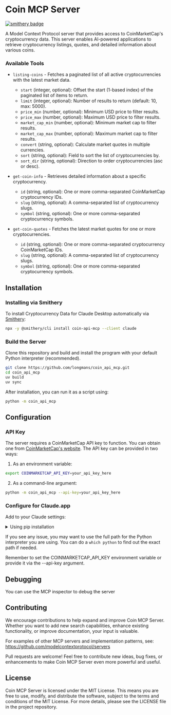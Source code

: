 # Coin MCP Server

[![smithery badge](https://smithery.ai/badge/coin-api-mcp)](https://smithery.ai/server/coin-api-mcp)

A Model Context Protocol server that provides access to CoinMarketCap's cryptocurrency data. This server enables AI-powered applications to retrieve cryptocurrency listings, quotes, and detailed information about various coins.

### Available Tools

- `listing-coins` - Fetches a paginated list of all active cryptocurrencies with the latest market data.
    - `start` (integer, optional): Offset the start (1-based index) of the paginated list of items to return.
    - `limit` (integer, optional): Number of results to return (default: 10, max: 5000).
    - `price_min` (number, optional): Minimum USD price to filter results.
    - `price_max` (number, optional): Maximum USD price to filter results.
    - `market_cap_min` (number, optional): Minimum market cap to filter results.
    - `market_cap_max` (number, optional): Maximum market cap to filter results.
    - `convert` (string, optional): Calculate market quotes in multiple currencies.
    - `sort` (string, optional): Field to sort the list of cryptocurrencies by.
    - `sort_dir` (string, optional): Direction to order cryptocurrencies (asc or desc).

- `get-coin-info` - Retrieves detailed information about a specific cryptocurrency.
    - `id` (string, optional): One or more comma-separated CoinMarketCap cryptocurrency IDs.
    - `slug` (string, optional): A comma-separated list of cryptocurrency slugs.
    - `symbol` (string, optional): One or more comma-separated cryptocurrency symbols.

- `get-coin-quotes` - Fetches the latest market quotes for one or more cryptocurrencies.
    - `id` (string, optional): One or more comma-separated cryptocurrency CoinMarketCap IDs.
    - `slug` (string, optional): A comma-separated list of cryptocurrency slugs.
    - `symbol` (string, optional): One or more comma-separated cryptocurrency symbols.

## Installation

### Installing via Smithery

To install Cryptocurrency Data for Claude Desktop automatically via [Smithery](https://smithery.ai/server/coin-api-mcp):

```bash
npx -y @smithery/cli install coin-api-mcp --client claude
```

### Build the Server
Clone this repository and build and install the program with your default Python interpreter (recommended).

```bash
git clone https://github.com/longmans/coin_api_mcp.git
cd coin_api_mcp
uv build
uv sync
```

After installation, you can run it as a script using:

```bash 
python -m coin_api_mcp
```



## Configuration

### API Key

The server requires a CoinMarketCap API key to function. You can obtain one from [CoinMarketCap's website](https://coinmarketcap.com/api/). The API key can be provided in two ways:

1. As an environment variable:
```bash
export COINMARKETCAP_API_KEY=your_api_key_here
```

2. As a command-line argument:
```bash
python -m coin_api_mcp --api-key=your_api_key_here
```


### Configure for Claude.app

Add to your Claude settings:

<details>
<summary>Using pip installation</summary>

```json
"mcpServers": {
  "coin_api": {
			"command": "uv",
			"args": [
				"--directory",
				"C:\\Users\\Hamza\\Documents\\CODING FILES\\coin_api_mcp",
				"run",
				"coin-api"
			],
			"env": {
				"COINMARKETCAP_API_KEY": "86dea968-7a44-4922-8e4e-159c184c1ca1",
				"EXPAND_NETWORK_API_KEY": "gBhSQfVg1b7qNd24RALe46PhbtvMmHKs7eOo1Xxp"
			}
		}
```
</details>

If you see any issue, you may want to use the full path for the Python interpreter you are using. You can do a `which python` to find out the exact path if needed.

Remember to set the COINMARKETCAP_API_KEY environment variable or provide it via the --api-key argument.


## Debugging

You can use the MCP inspector to debug the server


## Contributing

We encourage contributions to help expand and improve Coin MCP Server. Whether you want to add new search capabilities, enhance existing functionality, or improve documentation, your input is valuable.

For examples of other MCP servers and implementation patterns, see:
https://github.com/modelcontextprotocol/servers

Pull requests are welcome! Feel free to contribute new ideas, bug fixes, or enhancements to make Coin MCP Server even more powerful and useful.

## License

Coin MCP Server is licensed under the MIT License. This means you are free to use, modify, and distribute the software, subject to the terms and conditions of the MIT License. For more details, please see the LICENSE file in the project repository.

